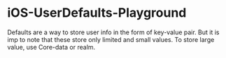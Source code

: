 # iOS-UserDefaults-Playground

Defaults are a way to store user info in the form of key-value pair. But it is imp to note that these store only limited and small values. To store large value, use Core-data or realm.
